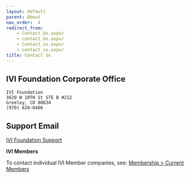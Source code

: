 ```yaml
---
layout: default
parent: About
nav_order:  4
redirect_from:
    - Contact_Us.aspx/
    - contact_Us.aspx/
    - Contact_us.aspx/
    - contact_us.aspx/
title: Contact Us
---
```


## IVI Foundation Corporate Office
```
IVI Foundation
3620 W 10TH St STE B #212
Greeley, CO 80634
(970) 628-0466
```

## Support Email

[IVI Foundation Support](mailto:support@ivifoundation.org)

**IVI Members**

To contact individual IVI Member companies, see: [Membership \> Current Members](membership/current_members.aspx)
